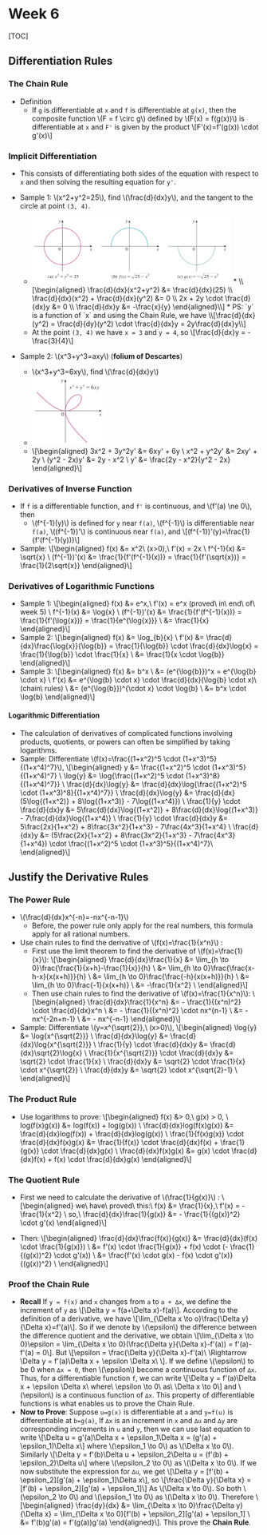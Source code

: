 # Week 6

[TOC]

## Differentiation Rules

### The Chain Rule

* Definition
    * If `g` is differentiable at `x` and `f` is differentiable at `g(x)`, then the composite function \\(F = f \circ g\\) defined by \\(F(x) = f(g(x))\\) is differentiable at `x` and `F'` is given by the product \\[F'(x)=f'(g(x)) \cdot g'(x)\\]

### Implicit Differentiation

* This consists of differentiating both sides of the equation with respect to `x` and then solving the resulting equation for `y'`.

* Sample 1: \\(x^2+y^2=25\\), find \\(\frac{d}{dx}y\\), and the tangent to the circle at point `(3, 4)`.
    * <img src="media/15047908083942.jpg" width=400 />
        * \\[\begin{aligned}
            \frac{d}{dx}(x^2+y^2) &= \frac{d}{dx}(25) \\
            \frac{d}{dx}(x^2) + \frac{d}{dx}(y^2) &= 0 \\
            2x + 2y \cdot \frac{d}{dx}y &= 0 \\
            \frac{d}{dx}y &= -\frac{x}{y}
          \end{aligned}\\]
        * PS: `y` is a function of `x` and using the Chain Rule, we have \\[\frac{d}{dx}(y^2) = \frac{d}{dy}(y^2) \cdot \frac{d}{dx}y = 2y\frac{d}{dx}y\\]
    * At the point `(3, 4)` we have `x = 3` and `y = 4`, so \\[\frac{d}{dx}y = -\frac{3}{4}\\]
* Sample 2: \\(x^3+y^3=axy\\) (**folium of Descartes**)
    * \\(x^3+y^3=6xy\\), find \\(\frac{d}{dx}y\\)
    * <img src="media/15047911364682.jpg" width=150 />
    * \\[\begin{aligned}
        3x^2 + 3y^2y' &= 6xy' + 6y \\
        x^2 + y^2y' &= 2xy' + 2y \\
        (y^2 - 2x)y' &= 2y - x^2 \\
        y' &= \frac{2y - x^2}{y^2 - 2x}
      \end{aligned}\\]

### Derivatives of Inverse Function

* If `f` is a differentiable function, and `f'` is continuous, and \\(f'(a) \ne 0\\), then
    * \\(f^{-1}(y)\\) is defined for `y` near `f(a)`, \\(f^{-1}\\) is differentiable near `f(a)`, \\((f^{-1})'\\) is continuous near `f(a)`, and \\[(f^{-1})'(y)=\frac{1}{f'(f^{-1}(y))}\\]
* Sample: 
    \\[\begin{aligned}
        f(x) &= x^2\ (x>0),\ f'(x) = 2x \\
        f^{-1}(x) &= \sqrt{x} \\
        (f^{-1})'(x) &= \frac{1}{f'(f^{-1}(x))} = \frac{1}{f'(\sqrt{x})} = \frac{1}{2\sqrt{x}}
      \end{aligned}\\]

### Derivatives of Logarithmic Functions

* Sample 1: 
    \\[\begin{aligned}
        f(x) &= e^x,\ f'(x) = e^x (proved\ in\ end\ of\ week 5) \\
        f^{-1}(x) &= \log{x} \\
        (f^{-1})'(x) &= \frac{1}{f'(f^{-1}(x))} = \frac{1}{f'(\log{x})} = \frac{1}{e^{\log{x}}} \\
        &= \frac{1}{x}
      \end{aligned}\\]
* Sample 2: 
    \\[\begin{aligned}
        f(x) &= \log_{b}{x} \\
        f'(x) &= \frac{d}{dx}\frac{\log{x}}{\log{b}} = \frac{1}{\log{b}} \cdot \frac{d}{dx}\log{x} = \frac{1}{\log{b}} \cdot \frac{1}{x} \\
        &= \frac{1}{x \cdot \log{b}}
      \end{aligned}\\]  
* Sample 3: 
    \\[\begin{aligned}
        f(x) &= b^x \\
        &= (e^{\log{b}})^x = e^{\log{b} \cdot x} \\
        f'(x) &= e^{\log{b} \cdot x} \cdot \frac{d}{dx}(\log{b} \cdot x)\ (chain\ rules) \\
        &= (e^{\log{b}})^{\cdot x} \cdot \log{b} \\
        &= b^x \cdot \log{b}
      \end{aligned}\\]  

#### Logarithmic Differentiation

* The calculation of derivatives of complicated functions involving products, quotients, or powers can often be simplified by taking logarithms.
* Sample: Differentiate \\(f(x)=\frac{(1+x^2)^5 \cdot (1+x^3)^5}{(1+x^4)^7}\\), 
    \\[\begin{aligned}
        y &= \frac{(1+x^2)^5 \cdot (1+x^3)^5}{(1+x^4)^7} \\
        \log{y} &= \log{\frac{(1+x^2)^5 \cdot (1+x^3)^8}{(1+x^4)^7}} \\
        \frac{d}{dx}\log{y} &= \frac{d}{dx}\log{\frac{(1+x^2)^5 \cdot (1+x^3)^8}{(1+x^4)^7}} \\
        \frac{d}{dx}\log{y} &= \frac{d}{dx}(5\log{(1+x^2)} + 8\log{(1+x^3)} - 7\log{(1+x^4)}) \\
        \frac{1}{y} \cdot \frac{d}{dx}y &= 5\frac{d}{dx}\log{(1+x^2)} + 8\frac{d}{dx}\log{(1+x^3)} - 7\frac{d}{dx}\log{(1+x^4)} \\
        \frac{1}{y} \cdot \frac{d}{dx}y &= 5\frac{2x}{1+x^2} + 8\frac{3x^2}{1+x^3} - 7\frac{4x^3}{1+x^4} \\
        \frac{d}{dx}y &= (5\frac{2x}{1+x^2} + 8\frac{3x^2}{1+x^3} - 7\frac{4x^3}{1+x^4}) \cdot \frac{(1+x^2)^5 \cdot (1+x^3)^5}{(1+x^4)^7}\\
      \end{aligned}\\]

## Justify the Derivative Rules

### The Power Rule

* \\(\frac{d}{dx}x^{-n}=-nx^{-n-1}\\)
    * Before, the power rule only apply for the real numbers, this formula apply for all rational numbers.
* Use chain rules to find the derivative of \\(f(x)=\frac{1}{x^n}\\) : 
    * First use the limit theorem to find the derivative of \\(f(x)=\frac{1}{x}\\): 
    \\[\begin{aligned}
        \frac{d}{dx}\frac{1}{x} &= \lim_{h \to 0}\frac{\frac{1}{x+h}-\frac{1}{x}}{h} \\
        &= \lim_{h \to 0}\frac{\frac{x-h-x}{x(x+h)}}{h} \\
        &= \lim_{h \to 0}\frac{\frac{-h}{x(x+h)}}{h} \\
        &= \lim_{h \to 0}\frac{-1}{x(x+h)} \\
        &= -\frac{1}{x^2} \\
          \end{aligned}\\]
    * Then use chain rules to find the derivative of \\(f(x)=\frac{1}{x^n}\\): 
        \\[\begin{aligned}
        \frac{d}{dx}\frac{1}{x^n} &= - \frac{1}{(x^n)^2} \cdot \frac{d}{dx}x^n \\
        &= - \frac{1}{(x^n)^2} \cdot nx^{n-1} \\
        &= - nx^{-2n+n-1} \\
        &= - nx^{-n-1}
      \end{aligned}\\]
* Sample: Differentiate \\(y=x^{\sqrt{2}},\ (x>0)\\), \\[\begin{aligned}
        \log{y} &= \log{x^{\sqrt{2}}} \\
        \frac{d}{dx}\log{y} &= \frac{d}{dx}\log{x^{\sqrt{2}}} \\
        \frac{1}{y} \cdot \frac{d}{dx}y &= \frac{d}{dx}\sqrt{2}\log{x} \\
        \frac{1}{x^{\sqrt{2}}} \cdot \frac{d}{dx}y &= \sqrt{2} \cdot \frac{1}{x} \\
        \frac{d}{dx}y &= \sqrt{2} \cdot \frac{1}{x} \cdot x^{\sqrt{2}} \\
        \frac{d}{dx}y &= \sqrt{2} \cdot x^{\sqrt{2}-1} \\
      \end{aligned}\\]

### The Product Rule

* Use logarithms to prove: 
    \\[\begin{aligned}
        f(x) &> 0,\ g(x) > 0, \\
        log(f(x)g(x)) &= log(f(x)) + log(g(x)) \\
        \frac{d}{dx}log(f(x)g(x)) &= \frac{d}{dx}log(f(x)) + \frac{d}{dx}log(g(x)) \\
        \frac{1}{f(x)g(x)} \cdot \frac{d}{dx}f(x)g(x) &= \frac{1}{f(x)} \cdot \frac{d}{dx}f(x) + \frac{1}{g(x)} \cdot \frac{d}{dx}g(x) \\
        \frac{d}{dx}f(x)g(x) &= g(x) \cdot \frac{d}{dx}f(x) + f(x) \cdot \frac{d}{dx}g(x)
      \end{aligned}\\]

### The Quotient Rule

* First we need to calculate the derivative of \\(\frac{1}{g(x)}\\) : 
    \\[\begin{aligned}
        we\ have\ proved\ this:\ f(x) &= \frac{1}{x},\ f'(x) = -\frac{1}{x^2} \\
        so,\ \frac{d}{dx}\frac{1}{g(x)} &= - \frac{1}{(g(x))^2} \cdot g'(x)
      \end{aligned}\\]
      
* Then: \\[\begin{aligned}
        \frac{d}{dx}\frac{f(x)}{g(x)} &= \frac{d}{dx}(f(x) \cdot \frac{1}{g(x)}) \\
        &= f'(x) \cdot \frac{1}{g(x)} + f(x) \cdot (- \frac{1}{(g(x))^2} \cdot g'(x)) \\
        &= \frac{f'(x) \cdot g(x) -  f(x) \cdot g'(x)}{(g(x))^2} \\
      \end{aligned}\\]

### Proof the Chain Rule

* **Recall** If `y = f(x)` and `x` changes from `a` to `a + ∆x`, we define the increment of `y` as 
    \\[\Delta y = f(a+\Delta x)-f(a)\\]. 
    According to the definition of a derivative, we have 
    \\[\lim_{\Delta x \to o}\frac{\Delta y}{\Delta x}=f'(a)\\]. So if we denote by \\(\epsilon\\) the difference between the difference quotient and the derivative, we obtain 
    \\[\lim_{\Delta x \to 0}\epsilon = \lim_{\Delta x \to 0}(\frac{\Delta y}{\Delta x}-f'(a)) = f'(a)-f'(a) = 0\\]. 
    But 
    \\[\epsilon = \frac{\Delta y}{\Delta x}-f'(a)\ \Rightarrow \Delta y = f'(a)\Delta x + \epsilon \Delta x\ \\]. 
    If we define \\(\epsilon\\) to be 0 when `∆x = 0`, then \\(\epsilon\\) become a continuous function of `∆x`. Thus, for a differentiable function `f`, we can write 
    \\[\Delta y = f'(a)\Delta x + \epsilon \Delta x\ where\ \epsilon \to 0\ as\ \Delta x \to 0\\]
    and \\(\epsilon\\) is a continuous function of `∆x`. This property of differentiable functions is what enables us to prove the Chain Rule.
* **Now to Prove**: Suppose `u=g(x)` is differentiable at `a` and `y=f(u)` is differentiable at `b=g(a)`, If `∆x` is an increment in `x` and `∆u` and   `∆y` are corresponding increments in `u` and `y`, then we can use last equation to write 
    \\[\Delta u = g'(a)\Delta x + \epsilon_1\Delta x = (g'(a) + \epsilon_1)\Delta x\\]
    where \\(\epsilon_1 \to 0\\) as \\(\Delta x \to 0\\). 
    Similarly 
    \\[\Delta y = f'(b)\Delta u + \epsilon_2\Delta u = (f'(b) + \epsilon_2)\Delta u\\] 
    where \\(\epsilon_2 \to 0\\) as \\(\Delta x \to 0\\). If we now substitute the expression for `∆u`, we get 
    \\[\Delta y = [f'(b) + \epsilon_2][g'(a) + \epsilon_1]\Delta x\\], so \\[\frac{\Delta y}{\Delta x} = [f'(b) + \epsilon_2][g'(a) + \epsilon_1]\\] 
    As \\(\Delta x \to 0\\). So both \\(\epsilon_2 \to 0\\) and \\(\epsilon_1 \to 0\\) as \\(\Delta x \to 0\\). Therefore 
    \\[\begin{aligned}
        \frac{dy}{dx} &= \lim_{\Delta x \to 0}\frac{\Delta y}{\Delta x} =   \lim_{\Delta x \to 0}[f'(b) + \epsilon_2][g'(a) + \epsilon_1] \\
        &= f'(b)g'(a) = f'(g(a))g'(a)
          \end{aligned}\\]. 
    This prove the **Chain Rule**.


